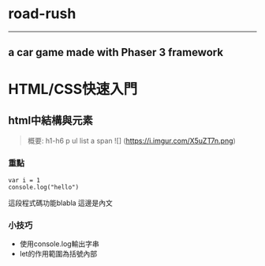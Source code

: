 # road-rush
---
## a car game made with Phaser 3 framework

# HTML/CSS快速入門
## html中結構與元素
> 概要: h1-h6 p ul list a span
![] (https://i.imgur.com/X5uZT7n.png)
### 重點
```javascript=
var i = 1
console.log("hello")
```
這段程式碼功能blabla
這邊是內文
### 小技巧
* 使用console.log輸出字串
* let的作用範圍為括號內部

